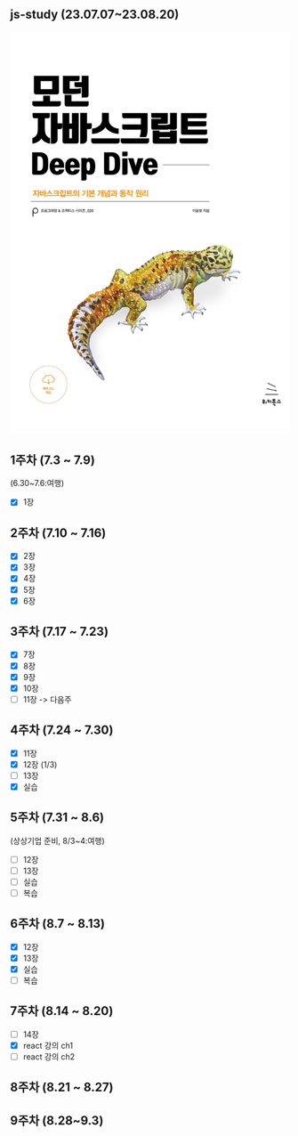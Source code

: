 ## js-study (23.07.07~23.08.20)
<img src="/images/모던 자바스크립트.jpg" width="600px">

## 1주차 (7.3 ~ 7.9) <br>
(6.30~7.6:여행) <br>
- [x] 1장
## 2주차 (7.10 ~ 7.16) <br>
- [x] 2장
- [x] 3장
- [x] 4장
- [x] 5장
- [x] 6장
## 3주차 (7.17 ~ 7.23) <br>
- [x] 7장
- [x] 8장
- [x] 9장
- [x] 10장
- [ ] 11장 -> 다음주
## 4주차 (7.24 ~ 7.30) <br>
- [x] 11장
- [x] 12장 (1/3)
- [ ] 13장
- [x] 실습
## 5주차 (7.31 ~ 8.6) <br>
(상상기업 준비, 8/3~4:여행) <br>
- [ ] 12장
- [ ] 13장
- [ ] 실습
- [ ] 복습
## 6주차 (8.7 ~ 8.13) <br>
- [x] 12장
- [x] 13장
- [x] 실습
- [ ] 복습
## 7주차 (8.14 ~ 8.20) <br>
- [ ] 14장
- [x] react 강의 ch1
- [ ] react 강의 ch2
## 8주차 (8.21 ~ 8.27) <br>

## 9주차 (8.28~9.3) <br>





